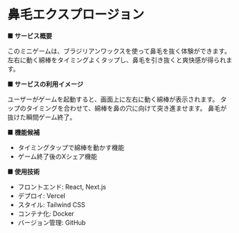 # 鼻毛エクスプロージョン

**■ サービス概要**
 
このミニゲームは、ブラジリアンワックスを使って鼻毛を抜く体験ができます。左右に動く綿棒をタイミングよくタップし、鼻毛を引き抜くと爽快感が得られます。

**■ サービスの利用イメージ**
 
ユーザーがゲームを起動すると、画面上に左右に動く綿棒が表示されます。
タップのタイミングを合わせて、綿棒を鼻の穴に向けて突き進ませます。
鼻毛が抜けた瞬間ゲーム終了。

**■ 機能候補**
* タイミングタップで綿棒を動かす機能
* ゲーム終了後のXシェア機能
 
**■ 使用技術**
 
* フロントエンド: React, Next.js
* デプロイ: Vercel
* スタイル: Tailwind CSS
* コンテナ化: Docker
* バージョン管理: GitHub

